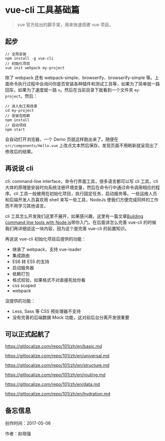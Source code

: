 # vue-cli 工具基础篇

> vue 官方给出的脚手架，用来快速搭建 vue 项目。

## 起步

    // 全局安装
    npm install -g vue-cli
    // 初始化项目
    vue init webpack my-project

除了 webpack 还有 webpack-simple、browserify、browserify-simple 等。上面命令执行过程中会询问你是否安装各种插件和测试工具等，如果为了简单就一路回车，如果为了速度就一路 `n`。然后在当前目录下就看到一个文件夹 `my-project`。然后：

    // 进入到工程目录
    cd my-project
    // 安装包依赖
    npm install
    // 启动项目
    npm start

会自动打开浏览器，一个 Demo 页就这样跑出来了。随便在 `src/components/Hello.vue` 上改点文本然后保存，发现页面不用刷新就呈现出了修改后的结果。

## 再说说 cli

cli: command-line interface，命令行界面工具，很多语言都可以写 cli 工具，cli 大体的原理是安装时向系统注册环境变量，然后在命令行中通过命令调用相应的程序。cli 工具一般被用在初始化项目，执行固定任务，启动服务等。一些运维人员和后端开发人员喜欢用 shell 来写一些工具，NodeJs 使我们方便完成同样的工作而不用学习其他语言。

cli 工具怎么开发我们这里不展开，如果感兴趣，这里有一篇文章[Building command line tools with Node.js](https://developer.atlassian.com/blog/2015/11/scripting-with-node/)带你入门。在后面讲怎么完善 vue-cli 的时候我们再详细说这一块内容，因为这个是完善 vue-cli 的前置知识。

再说说 vue-cli 初始化项目后提供的功能：

- 继承了 webpack，支持 vue-loader
- 集成路由
- ES6 转 ES5 的支持
- 启动服务器
- 依赖打包
- 格式校验，如果格式不对直接死给你看
- css scoped
- webpack

没提供的功能：

- Less, Sass 等 CSS 预处理器不支持
- 没有完善的后端数据 Mock 功能，这对前后台分离开发很重要

## 可以正式起航了

https://gitlocalize.com/repo/101/zh/en/basic.md

https://gitlocalize.com/repo/101/zh/en/universal.md

https://gitlocalize.com/repo/101/zh/en/structure.md

https://gitlocalize.com/repo/101/zh/en/routing.md

https://gitlocalize.com/repo/101/zh/en/data.md

https://gitlocalize.com/repo/101/zh/en/hydration.md

## 备忘信息

创作时间：2017-05-06

作者：赵晓强
